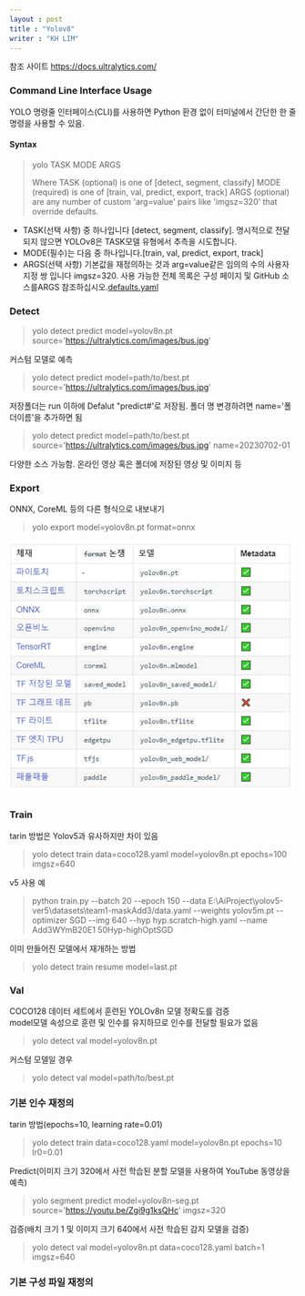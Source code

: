 ```yaml
---
layout : post
title : "Yolov8"
writer : "KH LIM"
---
```


참조 사이트 <https://docs.ultralytics.com/> 

### Command Line Interface Usage

YOLO 명령줄 인터페이스(CLI)를 사용하면 Python 환경 없이 터미널에서 간단한 한 줄 명령을 사용할 수 있음.  

#### Syntax
> yolo TASK MODE ARGS
>
> Where   TASK (optional) is one of [detect, segment, classify]
>        MODE (required) is one of [train, val, predict, export, track]
>        ARGS (optional) are any number of custom 'arg=value' pairs like 'imgsz=320' that override defaults.
- TASK(선택 사항) 중 하나입니다 [detect, segment, classify]. 명시적으로 전달되지 않으면 YOLOv8은 TASK모델 유형에서 추측을 시도합니다.
- MODE(필수)는 다음 중 하나입니다.[train, val, predict, export, track]
- ARGS(선택 사항) 기본값을 재정의하는 것과 arg=value같은 임의의 수의 사용자 지정 쌍 입니다 imgsz=320. 사용 가능한 전체 목록은 구성 페이지 및 GitHub 소스를ARGS 참조하십시오.[defaults.yaml](https://github.com/ultralytics/ultralytics/blob/main/ultralytics/yolo/cfg/default.yaml)


### Detect
> yolo detect predict model=yolov8n.pt source='https://ultralytics.com/images/bus.jpg'

커스텀 모델로 예측
> yolo detect predict model=path/to/best.pt source='https://ultralytics.com/images/bus.jpg'

저장폴더는 run 이하에 Defalut "predict#'로 저장됨. 
폴더 명 변경하려면 name='폴더이름'을 추가하면 됨
> yolo detect predict model=path/to/best.pt source='https://ultralytics.com/images/bus.jpg' name=20230702-01

다양한 소스 가능함. 온라인 영상 혹은 폴더에 저장된 영상 및 이미지 등
   
   
### Export
ONNX, CoreML 등의 다른 형식으로 내보내기
> yolo export model=yolov8n.pt format=onnx

![](_img/export.png)


### Train
tarin 방법은 Yolov5과 유사하지만 차이 있음
> yolo detect train data=coco128.yaml model=yolov8n.pt epochs=100 imgsz=640

v5 사용 예
> python train.py --batch 20 --epoch 150 --data E:\AiProject\yolov5-ver5\datasets\team1-maskAdd3/data.yaml --weights yolov5m.pt --optimizer SGD --img 640 --hyp hyp.scratch-high.yaml --name Add3WYmB20E1
50Hyp-highOptSGD

이미 만들어진 모델에서 재개하는 방법
> yolo detect train resume model=last.pt

### Val
COCO128 데이터 세트에서 훈련된 YOLOv8n 모델 정확도를 검증   
model모델 속성으로 훈련 및 인수를 유지하므로 인수를 전달할 필요가 없음   
> yolo detect val model=yolov8n.pt

커스텀 모델일 경우
> yolo detect val model=path/to/best.pt
   
     
### 기본 인수 재정의
tarin 방법(epochs=10, learning rate=0.01)
> yolo detect train data=coco128.yaml model=yolov8n.pt epochs=10 lr0=0.01

Predict(이미지 크기 320에서 사전 학습된 분할 모델을 사용하여 YouTube 동영상을 예측)
> yolo segment predict model=yolov8n-seg.pt source='https://youtu.be/Zgi9g1ksQHc' imgsz=320

검증(배치 크기 1 및 이미지 크기 640에서 사전 학습된 감지 모델을 검증)
> yolo detect val model=yolov8n.pt data=coco128.yaml batch=1 imgsz=640

### 기본 구성 파일 재정의






